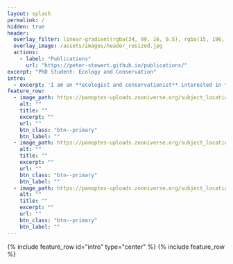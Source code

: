 ```yaml
---
layout: splash
permalink: /
hidden: true
header:
  overlay_filter: linear-gradient(rgba(34, 99, 16, 0.5), rgba(15, 196, 219, 0.5))
  overlay_image: /assets/images/header_resized.jpg
  actions:
    - label: "Publications"
      url: "https://peter-stewart.github.io/publications/"
excerpt: "PhD Student: Ecology and Conservation"
intro: 
  - excerpt: 'I am an **ecologist and conservationist** interested in the interface between ecology, animal behaviour, and the human dimensions of conservation. I am currently undertaking my PhD with the Conservation Ecology Group at Durham University, on the **impacts of invasive prickly pear cacti *(Opuntia sp.)* in Laikipia County, Kenya.**'
feature_row:
  - image_path: https://panoptes-uploads.zooniverse.org/subject_location/281b2de6-e411-4a1e-abf2-769196aff5ba.jpeg
    alt: ""
    title: ""
    excerpt: ""
    url: ""
    btn_class: "btn--primary"
    btn_label: ""
  - image_path: https://panoptes-uploads.zooniverse.org/subject_location/ba9a0154-92b3-4c36-bf38-80ecba06731d.jpeg
    alt: ""
    title: ""
    excerpt: ""
    url: ""
    btn_class: "btn--primary"
    btn_label: ""
  - image_path: https://panoptes-uploads.zooniverse.org/subject_location/7695b37f-1bcb-4032-a553-df8bcb04a32b.jpeg
    alt: ""
    title: ""
    excerpt: ""
    url: ""
    btn_class: "btn--primary"
    btn_label: ""      
---
```


{% include feature_row id="intro" type="center" %}
{% include feature_row %}
